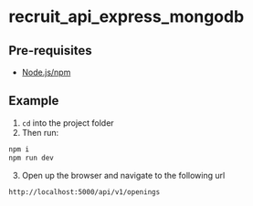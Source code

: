 # recruit_api_express_mongodb

## Pre-requisites
* [Node.js/npm](https://nodejs.org/en/)

## Example
1) `cd` into the project folder
2) Then run:
```bash
npm i
npm run dev
```
3) Open up the browser and navigate to the following url
```bash
http://localhost:5000/api/v1/openings
```
